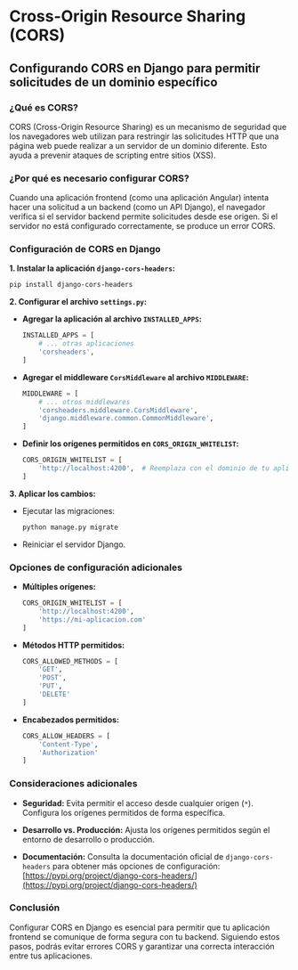 # Cross-Origin Resource Sharing (CORS)

## Configurando CORS en Django para permitir solicitudes de un dominio específico

### ¿Qué es CORS?

CORS (Cross-Origin Resource Sharing) es un mecanismo de seguridad que los navegadores web utilizan para restringir las solicitudes HTTP que una página web puede realizar a un servidor de un dominio diferente. Esto ayuda a prevenir ataques de scripting entre sitios (XSS).

### ¿Por qué es necesario configurar CORS?

Cuando una aplicación frontend (como una aplicación Angular) intenta hacer una solicitud a un backend (como un API Django), el navegador verifica si el servidor backend permite solicitudes desde ese origen. Si el servidor no está configurado correctamente, se produce un error CORS.

### Configuración de CORS en Django

**1. Instalar la aplicación `django-cors-headers`:**

```bash
pip install django-cors-headers
```

**2. Configurar el archivo `settings.py`:**

* **Agregar la aplicación al archivo `INSTALLED_APPS`:**

  ```python
  INSTALLED_APPS = [
      # ... otras aplicaciones
      'corsheaders',
  ]
  ```

* **Agregar el middleware `CorsMiddleware` al archivo `MIDDLEWARE`:**

  ```python
  MIDDLEWARE = [
      # ... otros middlewares
      'corsheaders.middleware.CorsMiddleware',
      'django.middleware.common.CommonMiddleware',
  ]
  ```

* **Definir los orígenes permitidos en `CORS_ORIGIN_WHITELIST`:**

  ```python
  CORS_ORIGIN_WHITELIST = [
      'http://localhost:4200',  # Reemplaza con el dominio de tu aplicación Angular
  ]
  ```

**3. Aplicar los cambios:**

* Ejecutar las migraciones:

  ```bash
  python manage.py migrate
  ```

* Reiniciar el servidor Django.

### Opciones de configuración adicionales

* **Múltiples orígenes:**

  ```python
  CORS_ORIGIN_WHITELIST = [
      'http://localhost:4200',
      'https://mi-aplicacion.com'
  ]
  ```

* **Métodos HTTP permitidos:**

  ```python
  CORS_ALLOWED_METHODS = [
      'GET',
      'POST',
      'PUT',
      'DELETE'
  ]
  ```

* **Encabezados permitidos:**

  ```python
  CORS_ALLOW_HEADERS = [
      'Content-Type',
      'Authorization'
  ]
  ```

### Consideraciones adicionales

* **Seguridad:** Evita permitir el acceso desde cualquier origen (`*`). Configura los orígenes permitidos de forma específica.
* **Desarrollo vs. Producción:** Ajusta los orígenes permitidos según el entorno de desarrollo o producción.

* **Documentación:** Consulta la documentación oficial de `django-cors-headers` para obtener más opciones de configuración: [https://pypi.org/project/django-cors-headers/](https://pypi.org/project/django-cors-headers/)

### Conclusión

Configurar CORS en Django es esencial para permitir que tu aplicación frontend se comunique de forma segura con tu backend. Siguiendo estos pasos, podrás evitar errores CORS y garantizar una correcta interacción entre tus aplicaciones.

